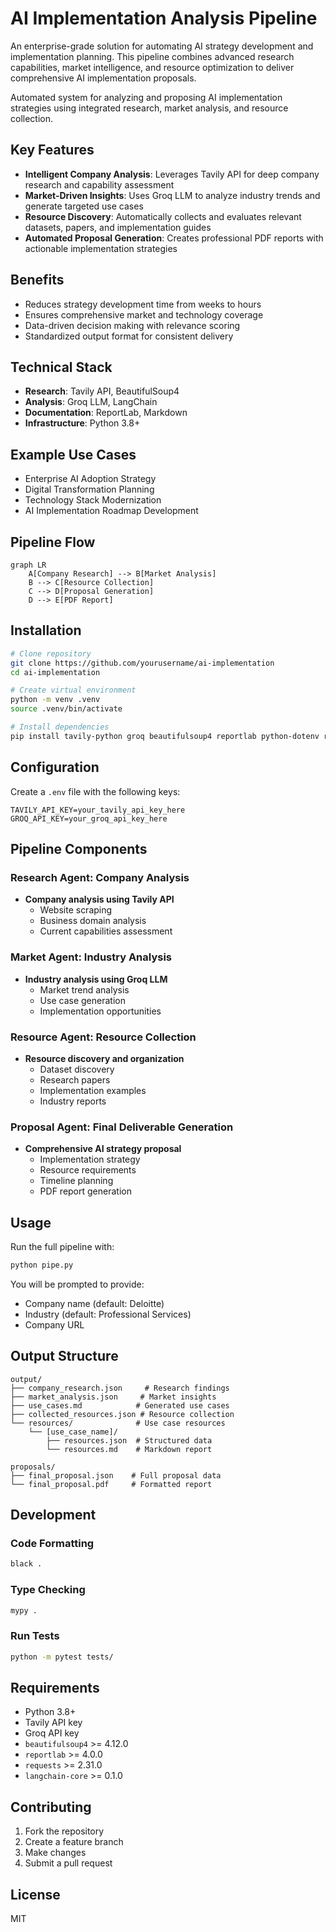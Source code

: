 # AI Implementation Analysis Pipeline

An enterprise-grade solution for automating AI strategy development and implementation planning. This pipeline combines advanced research capabilities, market intelligence, and resource optimization to deliver comprehensive AI implementation proposals.

Automated system for analyzing and proposing AI implementation strategies using integrated research, market analysis, and resource collection.

## Key Features

- **Intelligent Company Analysis**: Leverages Tavily API for deep company research and capability assessment
- **Market-Driven Insights**: Uses Groq LLM to analyze industry trends and generate targeted use cases
- **Resource Discovery**: Automatically collects and evaluates relevant datasets, papers, and implementation guides
- **Automated Proposal Generation**: Creates professional PDF reports with actionable implementation strategies

## Benefits

- Reduces strategy development time from weeks to hours
- Ensures comprehensive market and technology coverage
- Data-driven decision making with relevance scoring
- Standardized output format for consistent delivery

## Technical Stack

- **Research**: Tavily API, BeautifulSoup4
- **Analysis**: Groq LLM, LangChain
- **Documentation**: ReportLab, Markdown
- **Infrastructure**: Python 3.8+

## Example Use Cases

- Enterprise AI Adoption Strategy
- Digital Transformation Planning
- Technology Stack Modernization
- AI Implementation Roadmap Development

## Pipeline Flow

```mermaid
graph LR
    A[Company Research] --> B[Market Analysis]
    B --> C[Resource Collection]
    C --> D[Proposal Generation]
    D --> E[PDF Report]
```

## Installation

```bash
# Clone repository
git clone https://github.com/yourusername/ai-implementation
cd ai-implementation

# Create virtual environment
python -m venv .venv
source .venv/bin/activate

# Install dependencies
pip install tavily-python groq beautifulsoup4 reportlab python-dotenv requests langchain-core
```

## Configuration

Create a `.env` file with the following keys:

```
TAVILY_API_KEY=your_tavily_api_key_here
GROQ_API_KEY=your_groq_api_key_here
```

## Pipeline Components

### Research Agent: Company Analysis
- **Company analysis using Tavily API**
  - Website scraping
  - Business domain analysis
  - Current capabilities assessment

### Market Agent: Industry Analysis
- **Industry analysis using Groq LLM**
  - Market trend analysis
  - Use case generation
  - Implementation opportunities

### Resource Agent: Resource Collection
- **Resource discovery and organization**
  - Dataset discovery
  - Research papers
  - Implementation examples
  - Industry reports

### Proposal Agent: Final Deliverable Generation
- **Comprehensive AI strategy proposal**
  - Implementation strategy
  - Resource requirements
  - Timeline planning
  - PDF report generation

## Usage

Run the full pipeline with:

```bash
python pipe.py
```

You will be prompted to provide:
- Company name (default: Deloitte)
- Industry (default: Professional Services)  
- Company URL

## Output Structure

```
output/
├── company_research.json     # Research findings
├── market_analysis.json     # Market insights
├── use_cases.md            # Generated use cases
├── collected_resources.json # Resource collection
└── resources/              # Use case resources
    └── [use_case_name]/
        ├── resources.json  # Structured data
        └── resources.md    # Markdown report

proposals/
├── final_proposal.json    # Full proposal data
└── final_proposal.pdf     # Formatted report
```

## Development

### Code Formatting

```bash
black .
```

### Type Checking

```bash
mypy .
```

### Run Tests

```bash
python -m pytest tests/
```

## Requirements

- Python 3.8+
- Tavily API key
- Groq API key
- `beautifulsoup4` >= 4.12.0
- `reportlab` >= 4.0.0
- `requests` >= 2.31.0
- `langchain-core` >= 0.1.0

## Contributing

1. Fork the repository
2. Create a feature branch
3. Make changes
4. Submit a pull request

## License

MIT
